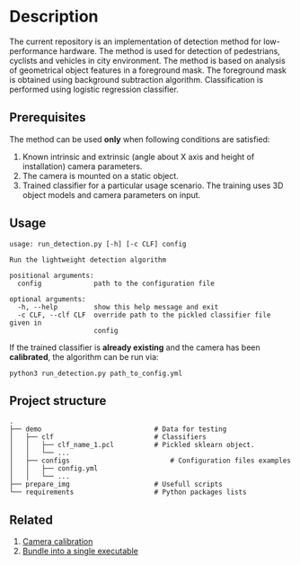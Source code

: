 # Description
The current repository is an implementation of detection method for low-performance hardware.
The method is used for detection of pedestrians, cyclists and vehicles in city environment.
The method is based on analysis of geometrical object features in a foreground mask. The foreground mask is obtained using background subtraction algorithm.
Classification is performed using logistic regression classifier.

## Prerequisites
The method can be used **only** when following conditions are satisfied:
1) Known intrinsic and extrinsic (angle about X axis and height of installation) camera parameters.
2) The camera is mounted on a static object.
3) Trained classifier for a particular usage scenario. The training uses 3D object models and camera parameters on input.

## Usage
```
usage: run_detection.py [-h] [-c CLF] config

Run the lightweight detection algorithm

positional arguments:
  config             path to the configuration file

optional arguments:
  -h, --help         show this help message and exit
  -c CLF, --clf CLF  override path to the pickled classifier file given in
                     config
```

If the trained classifier is **already existing** and the camera has been **calibrated**, the algorithm can be run via:
```
python3 run_detection.py path_to_config.yml
```  

## Project structure

    .
    ├── demo                            # Data for testing
    │   ├── clf                         # Classifiers
    │   │   ├── clf_name_1.pcl          # Pickled sklearn object.
    │   │   └── ...
    │   ├── configs                         # Configuration files examples 
    │   │   ├── config.yml                  
    │   │   └── ...
    ├── prepare_img                     # Usefull scripts
    └── requirements                    # Python packages lists

## Related
1. [Camera calibration](doc/calibration.md)
2. [Bundle into a single executable](doc/pyinstaller.md)
